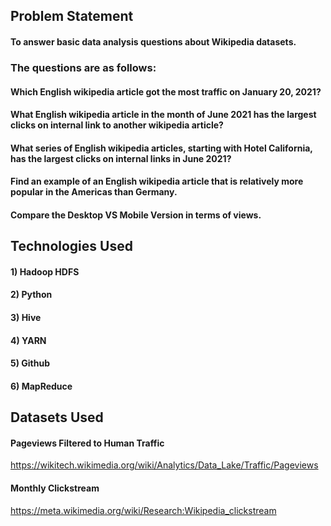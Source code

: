## Problem Statement
#### To answer basic data analysis questions about Wikipedia datasets.
### The questions are as follows:
#### Which English wikipedia article got the most traffic on January 20, 2021?
#### What English wikipedia article in the month of June 2021 has the largest clicks on internal link to another wikipedia article?
#### What series of English wikipedia articles, starting with Hotel California, has the largest clicks on internal links in June 2021?
#### Find an example of an English wikipedia article that is relatively more popular in the Americas than Germany.
#### Compare the Desktop VS Mobile Version in terms of views.

## Technologies Used
#### 1) Hadoop HDFS
#### 2) Python
#### 3) Hive
#### 4) YARN
#### 5) Github
#### 6) MapReduce

## Datasets Used
#### Pageviews Filtered to Human Traffic
https://wikitech.wikimedia.org/wiki/Analytics/Data_Lake/Traffic/Pageviews

#### Monthly Clickstream
https://meta.wikimedia.org/wiki/Research:Wikipedia_clickstream

